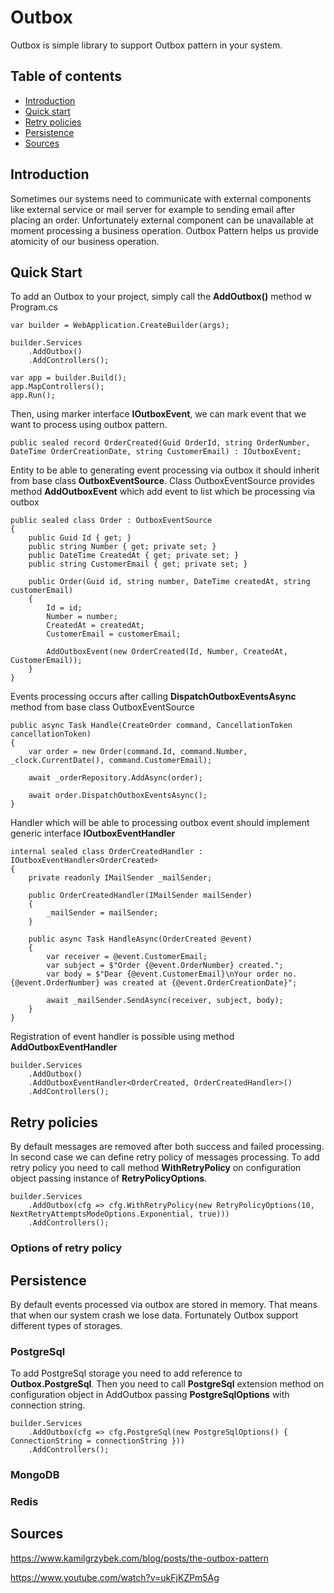 # Outbox

Outbox is simple library to support Outbox pattern in your system.

## Table of contents
* [Introduction](#Introduction)
* [Quick start](#Quick-start)
* [Retry policies](#Retry-policies)
* [Persistence](#Persistence)
* [Sources](#Sources)

## Introduction

Sometimes our systems need to communicate with external components like external service or mail server for example to sending email after placing an order. Unfortunately external component can be unavailable at moment processing a business operation. Outbox Pattern helps us provide atomicity of our business operation.

## Quick Start

To add an Outbox to your project, simply call the **AddOutbox()** method w Program.cs

```
var builder = WebApplication.CreateBuilder(args);

builder.Services
    .AddOutbox()
    .AddControllers();

var app = builder.Build();
app.MapControllers();
app.Run();
```

Then, using marker interface **IOutboxEvent**, we can mark event that we want to process using outbox pattern.

```
public sealed record OrderCreated(Guid OrderId, string OrderNumber, DateTime OrderCreationDate, string CustomerEmail) : IOutboxEvent;
```

Entity to be able to generating event processing via outbox it should inherit from base class **OutboxEventSource**. Class OutboxEventSource provides method **AddOutboxEvent** which add event to list which be processing via outbox

```
public sealed class Order : OutboxEventSource
{
    public Guid Id { get; }
    public string Number { get; private set; }
    public DateTime CreatedAt { get; private set; }
    public string CustomerEmail { get; private set; }

    public Order(Guid id, string number, DateTime createdAt, string customerEmail)
    {
        Id = id;
        Number = number;
        CreatedAt = createdAt;
        CustomerEmail = customerEmail;

        AddOutboxEvent(new OrderCreated(Id, Number, CreatedAt, CustomerEmail));
    }
}
```

Events processing occurs after calling **DispatchOutboxEventsAsync** method from base class OutboxEventSource

```
public async Task Handle(CreateOrder command, CancellationToken cancellationToken)
{
    var order = new Order(command.Id, command.Number, _clock.CurrentDate(), command.CustomerEmail);

    await _orderRepository.AddAsync(order);

    await order.DispatchOutboxEventsAsync();
}
```

Handler which will be able to processing outbox event should implement generic interface **IOutboxEventHandler<TEvent>**

```
internal sealed class OrderCreatedHandler : IOutboxEventHandler<OrderCreated>
{
    private readonly IMailSender _mailSender;

    public OrderCreatedHandler(IMailSender mailSender)
    {
        _mailSender = mailSender;
    }

    public async Task HandleAsync(OrderCreated @event)
    {
        var receiver = @event.CustomerEmail;
        var subject = $"Order {@event.OrderNumber} created.";
        var body = $"Dear {@event.CustomerEmail}\nYour order no. {@event.OrderNumber} was created at {@event.OrderCreationDate}";

        await _mailSender.SendAsync(receiver, subject, body);
    }
}
```

Registration of event handler is possible using method **AddOutboxEventHandler**

```
builder.Services
    .AddOutbox()
    .AddOutboxEventHandler<OrderCreated, OrderCreatedHandler>()
    .AddControllers();
```

## Retry policies

By default messages are removed after both success and failed processing. In second case we can define retry policy of messages processing.
To add retry policy you need to call method **WithRetryPolicy** on configuration object passing instance of **RetryPolicyOptions**.


```
builder.Services
    .AddOutbox(cfg => cfg.WithRetryPolicy(new RetryPolicyOptions(10, NextRetryAttemptsModeOptions.Exponential, true)))
    .AddControllers();
```


### Options of retry policy


## Persistence

By default events processed via outbox are stored in memory. That means that when our system crash we lose data. Fortunately Outbox support different types of storages.

### PostgreSql

To add PostgreSql storage you need to add reference to **Outbox.PostgreSql**. Then you need to call **PostgreSql** extension method on configuration object in AddOutbox passing **PostgreSqlOptions** with connection string. 

```
builder.Services
    .AddOutbox(cfg => cfg.PostgreSql(new PostgreSqlOptions() { ConnectionString = connectionString }))
    .AddControllers();
```

### MongoDB

### Redis

## Sources

https://www.kamilgrzybek.com/blog/posts/the-outbox-pattern

https://www.youtube.com/watch?v=ukFjKZPm5Ag